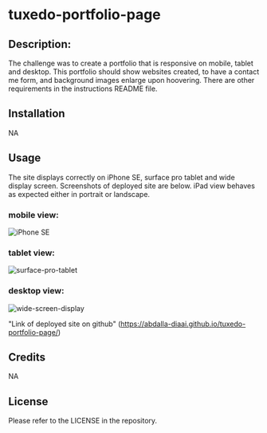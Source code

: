 # tuxedo-portfolio-page

## Description:

The challenge was to create a portfolio that is responsive on mobile, tablet and desktop. This portfolio should show websites created, to have a contact me form, and background images enlarge upon hoovering. There are other requirements in the instructions README file. 

## Installation

NA

## Usage

The site displays correctly on iPhone SE, surface pro tablet and wide display screen. Screenshots of deployed site are below. iPad view behaves as expected either in portrait or landscape.

### mobile view:

![iPhone SE](https://github.com/abdalla-diaai/responsive-portfolio-flex/assets/56742529/dcdc7866-b251-4696-85c7-8b00b6518d53)

### tablet view: 

![surface-pro-tablet](https://github.com/abdalla-diaai/responsive-portfolio-flex/assets/56742529/de5d89f8-ad88-40de-95af-a3fbd3913f0a)

### desktop view: 

![wide-screen-display](https://github.com/abdalla-diaai/responsive-portfolio-flex/assets/56742529/5921a8cd-4c11-4a12-b86f-aea469e60f65)

"Link of deployed site on github" (https://abdalla-diaai.github.io/tuxedo-portfolio-page/)

## Credits

NA

## License

Please refer to the LICENSE in the repository.
